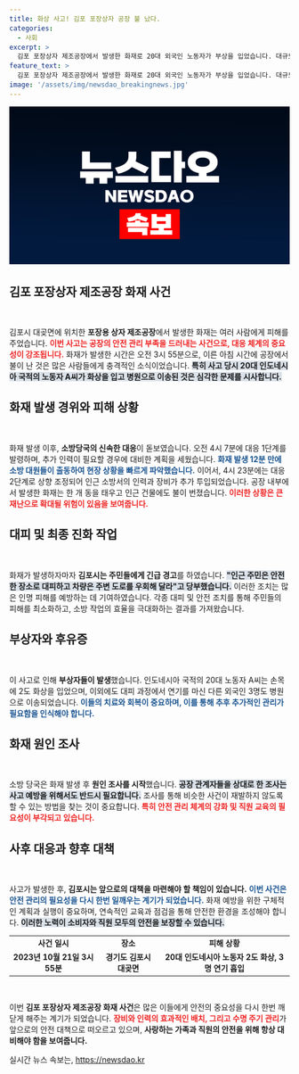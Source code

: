 ```yaml
---
title: 화상 사고! 김포 포장상자 공장 불 났다.
categories:
  - 사회
excerpt: >
  김포 포장상자 제조공장에서 발생한 화재로 20대 외국인 노동자가 부상을 입었습니다. 대규모 화재에 소방당국은 신속히 대응 2단계를 발령했고, 인근 주민들은 대피 안내를 받았습니다. 불의 원인은 아직 조사 중입니다.
feature_text: >
  김포 포장상자 제조공장에서 발생한 화재로 20대 외국인 노동자가 부상을 입었습니다. 대규모 화재에 소방당국은 신속히 대응 2단계를 발령했고, 인근 주민들은 대피 안내를 받았습니다. 불의 원인은 아직 조사 중입니다.
image: '/assets/img/newsdao_breakingnews.jpg'
---
```


<p><img src="/assets/img/newsdao_breakingnews.jpg" alt="koreaapp 속보" /></p>

<h2 data-ke-size="size26">김포 포장상자 제조공장 화재 사건</h2>

<p data-ke-size="size16">&nbsp;</p>

<p>김포시 대곶면에 위치한 <strong>포장용 상자 제조공장</strong>에서 발생한 화재는 여러 사람에게 피해를 주었습니다. <b><span style="color: #ee2323;">이번 사고는 공장의 안전 관리 부족을 드러내는 사건으로, 대응 체계의 중요성이 강조됩니다.</span></b> 화재가 발생한 시간은 오전 3시 55분으로, 이른 아침 시간에 공장에서 불이 난 것은 많은 사람들에게 충격적인 소식이었습니다. <b><span style="background-color: #21538527;">특히 사고 당시 <strong>20대 인도네시아 국적의 노동자</strong> A씨가 화상을 입고 병원으로 이송된 것은 심각한 문제를 시사합니다.</span></b> </p>

<h2 data-ke-size="size26">화재 발생 경위와 피해 상황</h2>

<p data-ke-size="size16">&nbsp;</p>

<p>화재 발생 이후, <strong>소방당국의 신속한 대응</strong>이 돋보였습니다. 오전 4시 7분에 대응 1단계를 발령하며, 추가 인력이 필요할 경우에 대비한 계획을 세웠습니다. <b><span style="color: #1a5490;">화재 발생 12분 만에 소방 대원들이 출동하여 현장 상황을 빠르게 파악했습니다.</span></b> 이어서, 4시 23분에는 대응 2단계로 상향 조정되어 인근 소방서의 인력과 장비가 추가 투입되었습니다. 공장 내부에서 발생한 화재는 한 개 동을 태우고 인근 건물에도 불이 번졌습니다. <b><span style="color: #ee2323;">이러한 상황은 큰 재난으로 확대될 위험이 있음을 보여줍니다.</span></b></p>

<h2 data-ke-size="size26">대피 및 최종 진화 작업</h2>

<p data-ke-size="size16">&nbsp;</p>

<p>화재가 발생하자마자 <strong>김포시는 주민들에게 긴급 경고</strong>를 하였습니다. <b><span style="background-color: #21538527;">"인근 주민은 안전한 장소로 대피하고 차량은 주변 도로를 우회해 달라"고 당부했습니다.</span></b> 이러한 조치는 많은 인명 피해를 예방하는 데 기여하였습니다. 각종 대피 및 안전 조치를 통해 주민들의 피해를 최소화하고, 소방 작업의 효율을 극대화하는 결과를 가져왔습니다.</p>

<h2 data-ke-size="size26">부상자와 후유증</h2>

<p data-ke-size="size16">&nbsp;</p>

<p>이 사고로 인해 <strong>부상자들이 발생</strong>했습니다. 인도네시아 국적의 20대 노동자 A씨는 손목에 2도 화상을 입었으며, 이외에도 대피 과정에서 연기를 마신 다른 외국인 3명도 병원으로 이송되었습니다. <b><span style="color: #1a5490;">이들의 치료와 회복이 중요하며, 이를 통해 추후 추가적인 관리가 필요함을 인식해야 합니다.</span></b> </p>

<h2 data-ke-size="size26">화재 원인 조사</h2>

<p data-ke-size="size16">&nbsp;</p>

<p>소방 당국은 화재 발생 후 <strong>원인 조사를 시작</strong>했습니다. <b><span style="background-color: #21538527;">공장 관계자들을 상대로 한 조사는 사고 예방을 위해서도 반드시 필요합니다.</span></b> 조사를 통해 비슷한 사건이 재발하지 않도록 할 수 있는 방법을 찾는 것이 중요합니다. <b><span style="color: #ee2323;">특히 안전 관리 체계의 강화 및 직원 교육의 필요성이 부각되고 있습니다.</span></b></p>

<h2 data-ke-size="size26">사후 대응과 향후 대책</h2>

<p data-ke-size="size16">&nbsp;</p>

<p>사고가 발생한 후, <strong>김포시는 앞으로의 대책을 마련해야 할 책임이 있습니다.</strong> <b><span style="color: #1a5490;">이번 사건은 안전 관리의 필요성을 다시 한번 일깨우는 계기가 되었습니다.</span></b> 화재 예방을 위한 구체적인 계획과 실행이 중요하며, 연속적인 교육과 점검을 통해 안전한 환경을 조성해야 합니다. <b><span style="background-color: #21538527;">이러한 노력이 소비자와 직원 모두의 안전을 보장할 수 있습니다.</span></b></p>

<table>
<tr>
<td style="text-align: center; height: 17px;"><b>사건 일시</b></td>
<td style="text-align: center; height: 17px;"><b>장소</b></td>
<td style="text-align: center; height: 17px;"><b>피해 상황</b></td>
</tr>
<tr>
<td style="text-align: center; height: 17px;"><b>2023년 10월 21일 3시 55분</b></td>
<td style="text-align: center; height: 17px;"><b>경기도 김포시 대곶면</b></td>
<td style="text-align: center; height: 17px;"><b>20대 인도네시아 노동자 2도 화상, 3명 연기 흡입</b></td>
</tr>
</table>

<p data-ke-size="size16">&nbsp;</p>

<p>이번 <strong>김포 포장상자 제조공장 화재 사건</strong>은 많은 이들에게 안전의 중요성을 다시 한번 깨닫게 해주는 계기가 되었습니다. <b><span style="color: #ee2323;">장비와 인력의 효과적인 배치, 그리고 수명 주기 관리</span></b>가 앞으로의 안전 대책으로 떠오르고 있으며, <strong>사랑하는 가족과 직원의 안전을 위해 항상 대비해야 함을 보여줍니다.</strong></p>
실시간 뉴스 속보는, <a href="https://newsdao.kr" rel="dofollow">https://newsdao.kr</a>


